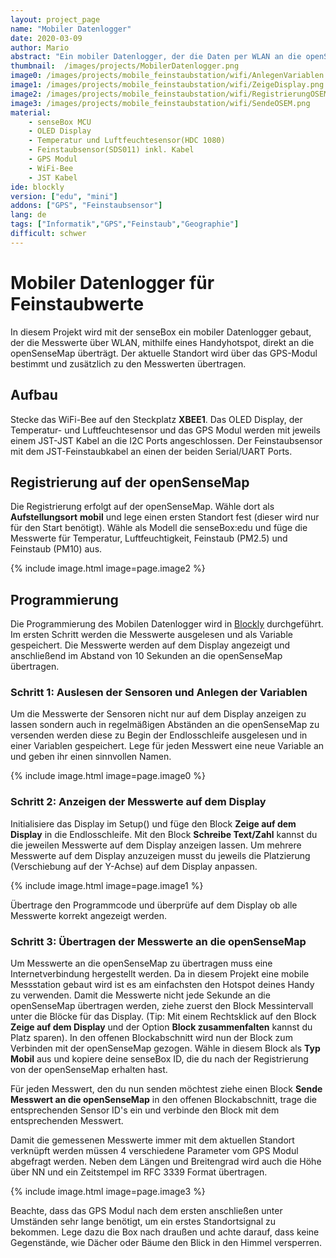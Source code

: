 ```yaml
---
layout: project_page
name: "Mobiler Datenlogger"
date: 2020-03-09
author: Mario
abstract: "Ein mobiler Datenlogger, der die Daten per WLAN an die openSenseMap sendet"
thumbnail:  /images/projects/MobilerDatenlogger.png
image0: /images/projects/mobile_feinstaubstation/wifi/AnlegenVariablen.png
image1: /images/projects/mobile_feinstaubstation/wifi/ZeigeDisplay.png
image2: /images/projects/mobile_feinstaubstation/wifi/RegistrierungOSEM.png
image3: /images/projects/mobile_feinstaubstation/wifi/SendeOSEM.png
material:
    - senseBox MCU
    - OLED Display
    - Temperatur und Luftfeuchtesensor(HDC 1080)
    - Feinstaubsensor(SDS011) inkl. Kabel
    - GPS Modul
    - WiFi-Bee
    - JST Kabel
ide: blockly
version: ["edu", "mini"]   
addons: ["GPS", "Feinstaubsensor"] 
lang: de
tags: ["Informatik","GPS","Feinstaub","Geographie"]
difficult: schwer
---
```

<head><title>Mobiler Feinstaublogger mit GPS</title></head>

# Mobiler Datenlogger für Feinstaubwerte
In diesem Projekt wird mit der senseBox ein mobiler Datenlogger gebaut, der die Messwerte über WLAN, mithilfe eines Handyhotspot, direkt an die openSenseMap überträgt. Der aktuelle Standort wird über das GPS-Modul bestimmt und zusätzlich zu den Messwerten übertragen.  

## Aufbau
Stecke das WiFi-Bee auf den Steckplatz __XBEE1__. 
Das OLED Display, der Temperatur- und Luftfeuchtesensor und das GPS Modul werden mit jeweils einem JST-JST Kabel an die I2C Ports angeschlossen. Der Feinstaubsensor mit dem JST-Feinstaubkabel an einen der beiden Serial/UART Ports.

## Registrierung auf der openSenseMap

Die Registrierung erfolgt auf der openSenseMap. Wähle dort als __Aufstellungsort__ **mobil** und lege einen ersten Standort fest (dieser wird nur für den Start benötigt). Wähle als Modell die senseBox:edu und füge die Messwerte für Temperatur, Luftfeuchtigkeit, Feinstaub (PM2.5) und Feinstaub (PM10) aus. 

 {% include image.html image=page.image2 %}

## Programmierung

Die Programmierung des Mobilen Datenlogger wird in [Blockly](https://blockly.sensebox.de) durchgeführt. Im ersten Schritt werden die Messwerte ausgelesen und als Variable gespeichert. Die Messwerte werden auf dem Display angezeigt und anschließend im Abstand von 10 Sekunden an die openSenseMap übertragen.

### Schritt 1: Auslesen der Sensoren und Anlegen der Variablen

Um die Messwerte der Sensoren nicht nur auf dem Display anzeigen zu lassen sondern auch in regelmäßigen Abständen an die openSenseMap zu versenden werden diese zu Begin der Endlosschleife ausgelesen und in einer Variablen gespeichert. Lege für jeden Messwert eine neue Variable an und geben ihr einen sinnvollen Namen. 


{% include image.html image=page.image0 %}

### Schritt 2: Anzeigen der Messwerte auf dem Display

Initialisiere das Display im Setup() und füge den Block __Zeige auf dem Display__ in die Endlosschleife. Mit den Block __Schreibe Text/Zahl__ kannst du die jeweilen Messwerte auf dem Display anzeigen lassen. Um mehrere Messwerte auf dem Display anzuzeigen musst du jeweils die Platzierung (Verschiebung auf der Y-Achse) auf dem Display anpassen.


 {% include image.html image=page.image1 %}

Übertrage den Programmcode und überprüfe auf dem Display ob alle Messwerte korrekt angezeigt werden. 

### Schritt 3: Übertragen der Messwerte an die openSenseMap

Um Messwerte an die openSenseMap zu übertragen muss eine Internetverbindung hergestellt werden. Da in diesem Projekt eine mobile Messstation gebaut wird ist es am einfachsten den Hotspot deines Handy zu verwenden. 
Damit die Messwerte nicht jede Sekunde an die openSenseMap übertragen werden, ziehe zuerst den Block Messintervall unter die Blöcke für das Display. (Tip: Mit einem Rechtsklick auf den Block __Zeige auf dem Display__ und der Option __Block zusammenfalten__ kannst du Platz sparen).
In den offenen Blockabschnitt wird nun der Block zum Verbinden mit der openSenseMap gezogen. Wähle in diesem Block als __Typ__ **Mobil** aus und kopiere deine senseBox ID, die du nach der Registrierung von der openSenseMap erhalten hast.  

Für jeden Messwert, den du nun senden möchtest ziehe einen Block __Sende Messwert an die openSenseMap__ in den offenen Blockabschnitt, trage die entsprechenden Sensor ID's ein und verbinde den Block mit dem entsprechenden Messwert.

Damit die gemessenen Messwerte immer mit dem aktuellen Standort verknüpft werden müssen 4 verschiedene Parameter vom GPS Modul abgefragt werden. Neben dem Längen und Breitengrad wird auch die Höhe über NN und ein Zeitstempel im RFC 3339 Format übertragen. 

 {% include image.html image=page.image3 %}

Beachte, dass das GPS Modul nach dem ersten anschließen unter Umständen sehr lange benötigt, um ein erstes Standortsignal zu bekommen. Lege dazu die Box nach draußen und achte darauf, dass keine Gegenstände, wie Dächer oder Bäume den Blick in den Himmel versperren.

